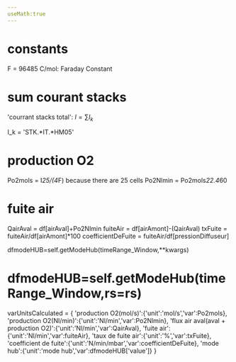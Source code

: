 ```yaml
---
useMath:true
---
```

<!-- <div class="math">
\begin{equation}
I = \sum{I_k}$ -->

# constants
F = 96485 C/mol: Faraday Constant

# sum courant stacks
'courrant stacks total': $I = \sum{I_k}$

I_k = 'STK.*IT.*HM05'
# production O2
Po2mols = I*25/(4*F)
because there are 25 cells
Po2Nlmin = Po2mols*22.4*60
# fuite air
QairAval = df[airAval]+Po2Nlmin
fuiteAir = df[airAmont]-(QairAval)
txFuite = fuiteAir/df[airAmont]*100
coefficientDeFuite = fuiteAir/df[pressionDiffuseur]

dfmodeHUB=self.getModeHub(timeRange_Window,**kwargs)
# dfmodeHUB=self.getModeHub(timeRange_Window,rs=rs)

varUnitsCalculated = {
    'production O2(mol/s)':{'unit':'mol/s','var':Po2mols},
    'production O2(Nl/min)':{'unit':'Nl/min','var':Po2Nlmin},
    'flux air aval(aval + production O2)':{'unit':'Nl/min','var':QairAval},
    'fuite air':{'unit':'Nl/min','var':fuiteAir},
    'taux de fuite air':{'unit':'%','var':txFuite},
    'coefficient de fuite':{'unit':'N/min/mbar','var':coefficientDeFuite},
    'mode hub':{'unit':'mode hub','var':dfmodeHUB['value']}
}
